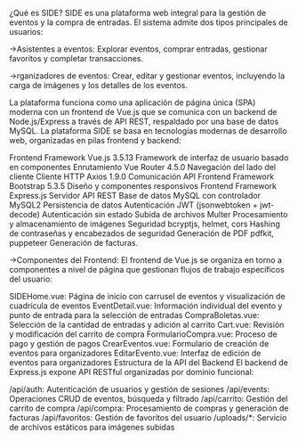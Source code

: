 ¿Qué es SIDE?
SIDE es una plataforma web integral para la gestión de eventos y la compra de entradas. El sistema admite dos tipos principales de usuarios:

->Asistentes a eventos: Explorar eventos, comprar entradas, gestionar favoritos y completar transacciones.

->rganizadores de eventos: Crear, editar y gestionar eventos, incluyendo la carga de imágenes y los detalles de los eventos.

La plataforma funciona como una aplicación de página única (SPA) moderna con un frontend de Vue.js que se comunica con un backend de Node.js/Express a través de API REST, respaldado por una base de datos MySQL.
La plataforma SIDE se basa en tecnologías modernas de desarrollo web, organizadas en pilas frontend y backend:

Frontend Framework Vue.js 3.5.13 Framework de interfaz de usuario basado en componentes
Enrutamiento Vue Router 4.5.0 Navegación del lado del cliente
Cliente HTTP Axios 1.9.0 Comunicación API
Frontend Framework Bootstrap 5.3.5 Diseño y componentes responsivos
Frontend Framework Express.js Servidor API REST
Base de datos MySQL con controlador MySQL2 Persistencia de datos
Autenticación JWT (jsonwebtoken + jwt-decode) Autenticación sin estado
Subida de archivos Multer Procesamiento y almacenamiento de imágenes
Seguridad bcryptjs, helmet, cors Hashing de contraseñas y encabezados de seguridad
Generación de PDF pdfkit, puppeteer Generación de facturas.

->Componentes del Frontend:
El frontend de Vue.js se organiza en torno a componentes a nivel de página que gestionan flujos de trabajo específicos del usuario:

SIDEHome.vue: Página de inicio con carrusel de eventos y visualización de cuadrícula de eventos
EventDetail.vue: Información individual del evento y punto de entrada para la selección de entradas
CompraBoletas.vue: Selección de la cantidad de entradas y adición al carrito
Cart.vue: Revisión y modificación del carrito de compra
FormularioCompra.vue: Proceso de pago y gestión de pagos
CrearEventos.vue: Formulario de creación de eventos para organizadores
EditarEvento.vue: Interfaz de edición de eventos para organizadores
Estructura de la API del Backend
El backend de Express.js expone API RESTful organizadas por dominio funcional:

/api/auth: Autenticación de usuarios y gestión de sesiones
/api/events: Operaciones CRUD de eventos, búsqueda y filtrado
/api/carrito: Gestión del carrito de compra
/api/compra: Procesamiento de compras y generación de facturas
/api/favoritos: Gestión de favoritos del usuario
/uploads/*: Servicio de archivos estáticos para imágenes subidas
